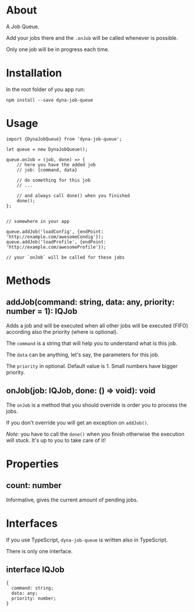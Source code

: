 # About

A Job Queue. 

Add your jobs there and the `.onJob` will be called whenever is possible.

Only one job will be in progress each time.

# Installation

In the root folder of you app run: 

`npm install --save dyna-job-queue`

# Usage

```
import {DynaJobQueue} from 'dyna-job-queue';

let queue = new DynaJobQueue();

queue.onJob = (job, done) => {
    // here you have the added job
    // job: {command, data} 
	
    // do something for this job
    // ...
	
    // and always call done() when you finished
    done();  
};


// somewhere in your app

queue.addJob('loadConfig', {endPoint: 'http://example.com/awesomeCondig'});
queue.addJob('loadProfile', {endPoint: 'http://example.com/awesomeProfile'});

// your `onJob` will be called for these jobs

```

# Methods

## addJob(command: string, data: any, priority: number = 1): IQJob

Adds a job and will be executed when all other jobs will be executed (FIFO) according also the priority (where is optional).

The `command` is a string that will help you to understand what is this job.

The `data` can be anything, let's say, the parameters for this job.

The `priority` in optional. Default value is 1. Small numbers have bigger priority.

## onJob(job: IQJob, done: () => void): void

The `onJob` is a method that you should override is order you to process the jobs.

If you don't override you will get an exception on `addJob()`.

*Note:* you have to call the `done()` when you finish otherwise the execution will stuck. It's up to you to take care of it!  

# Properties

## count: number

Informative, gives the current amount of pending jobs.

# Interfaces

If you use TypeScript, `dyna-job-queue` is written also in TypeScript.

There is only one interface.

## interface IQJob 

```
{
  command: string;
  data: any;
  priority: number;
}
```
